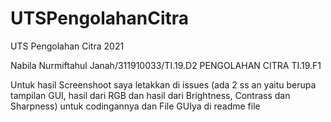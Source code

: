 # UTSPengolahanCitra
UTS Pengolahan Citra 2021

Nabila Nurmiftahul Janah/311910033/TI.19.D2
PENGOLAHAN CITRA TI.19.F1

Untuk hasil Screenshoot saya letakkan di issues (ada 2 ss an yaitu berupa tampilan GUI, hasil dari RGB dan hasil dari Brightness, Contrass dan Sharpness)
untuk codingannya dan File GUIya di readme file


